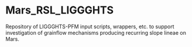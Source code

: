 # Mars_RSL_LIGGGHTS
Repository of LIGGGHTS-PFM input scripts, wrappers, etc. to support investigation of grainflow mechanisms producing recurring slope lineae on Mars.
